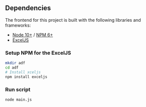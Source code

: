 ## Dependencies

The frontend for this project is built with the following libraries and frameworks:

- [Node 10+](https://nodejs.org/en/) / [NPM 6+](https://www.npmjs.com/get-npm)
- [ExcelJS](https://github.com/exceljs/exceljs)
### Setup NPM for the ExcelJS

```bash
mkdir adf
cd adf
# Install xceljs
npm install exceljs
```
### Run script

```bash
node main.js

```

